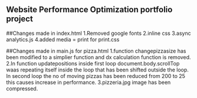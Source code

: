 ## Website Performance Optimization portfolio project

##Changes made in index.html
1.Removed google fonts
2.inline css
3.async analytics.js
4.added media = print for print.css

##Changes made in main.js for pizza.html
1.function changepizzasize has been modified to a simplier function and dx calculation function is removed.
2.In function updatepositions inside first loop document.body.scrollTop waas repeating itself inside the loop that has been shifted outside the loop. In second loop the no of moving pizzas has been reduced from 200 to 25 this causes increase in performance.
3.pizzeria.jpg image has been compressed.